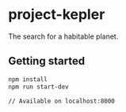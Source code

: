 # project-kepler

The search for a habitable planet.

## Getting started
```bash
npm install
npm run start-dev

// Available on localhost:8000
```

